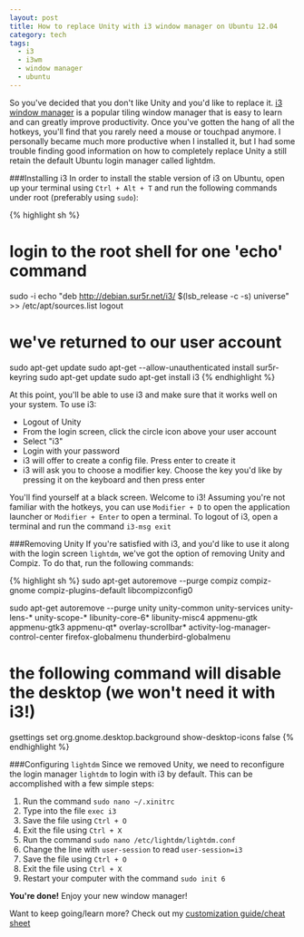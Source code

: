 ```yaml
---
layout: post
title: How to replace Unity with i3 window manager on Ubuntu 12.04
category: tech
tags:
  - i3
  - i3wm
  - window manager
  - ubuntu
---
```

So you've decided that you don't like Unity and you'd like to replace it. [i3 window manager](http://i3wm.org/ "http://i3wm.org/") is a popular tiling window manager that is easy to learn and can greatly improve productivity. Once you've gotten the hang of all the hotkeys, you'll find that you rarely need a mouse or touchpad anymore. I personally became much more productive when I installed it, but I had some trouble finding good information on how to completely replace Unity a still retain the  default Ubuntu login manager called lightdm.

###Installing i3
In order to install the stable version of i3 on Ubuntu, open up your terminal using `Ctrl + Alt + T` and run the following commands under root (preferably using `sudo`):

{% highlight sh %}
# login to the root shell for one 'echo' command
sudo -i
echo "deb http://debian.sur5r.net/i3/ $(lsb_release -c -s) universe" >> /etc/apt/sources.list
logout
# we've returned to our user account
sudo apt-get update
sudo apt-get --allow-unauthenticated install sur5r-keyring
sudo apt-get update
sudo apt-get install i3
{% endhighlight %}

At this point, you'll be able to use i3 and make sure that it works well on your system. To use i3:

* Logout of Unity
* From the login screen, click the circle icon above your user account
* Select "i3"
* Login with your password
* i3 will offer to create a config file. Press enter to create it
* i3 will ask you to choose a modifier key. Choose the key you'd like by pressing it on the keyboard and then press enter

You'll find yourself at a black screen. Welcome to i3! Assuming you're not familiar with the hotkeys, you can use `Modifier + D` to open the application launcher or `Modifier + Enter` to open a terminal. To logout of i3, open a terminal and run the command `i3-msg exit`

###Removing Unity
If you're satisfied with i3, and you'd like to use it along with the login screen `lightdm`, we've got the option of removing Unity and Compiz. To do that, run the following commands:

{% highlight sh %}
sudo apt-get autoremove --purge compiz compiz-gnome compiz-plugins-default libcompizconfig0

sudo apt-get autoremove --purge unity unity-common unity-services unity-lens-* unity-scope-* libunity-core-6* libunity-misc4 appmenu-gtk appmenu-gtk3 appmenu-qt* overlay-scrollbar* activity-log-manager-control-center firefox-globalmenu thunderbird-globalmenu
# the following command will disable the desktop (we won't need it with i3!)
gsettings set org.gnome.desktop.background show-desktop-icons false
{% endhighlight %}

###Configuring `lightdm`
Since we removed Unity, we need to reconfigure the login manager `lightdm` to login with i3 by default. This can be accomplished with a few simple steps:

1. Run the command `sudo nano ~/.xinitrc`
2. Type into the file `exec i3`
3. Save the file using `Ctrl + O`
4. Exit the file using `Ctrl + X`
5. Run the command `sudo nano /etc/lightdm/lightdm.conf`
6. Change the line with `user-session` to read `user-session=i3`
7. Save the file using `Ctrl + O`
8. Exit the file using `Ctrl + X`
9. Restart your computer with the command `sudo init 6`

**You're done!** Enjoy your new window manager!

Want to keep going/learn more? Check out my [customization guide/cheat sheet](http://brentwalther.net/blog/getting-started-and-going-further-with-i3-window-manager "Customization Guide / Cheat Sheet")
